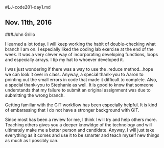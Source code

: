#LJ-code201-day1.md
## Nov. 11th, 2016
###John Grillo

I learned a lot today. 
I will keep working the habit of double-checking what branch I am on.
I especially liked the coding lab exercise at the end of the week. It was a very clever way of incorporating developing functions, loops and especially arrays. I tip my hat to whoever developed it. 

I was just wondering if there was a way to use the .reduce method...hope we can look it over in class.
Anyway, a special thank-you to Aaron to pointing out the small errors in code that made it difficult to complete.
Also, a special thank-you to Stephanie as well. It is good to know that someone understands that my failure to submit an original assignment was due to submitting the wrong branch. 

Getting familiar with the GIT workflow has been especially helpful. It is kind of embarassing that I do not have a stronger background with GIT.  

Since most has been a review for me, I think I will try and help others more. Teaching others gives you a deeper knowldge of the technology and will ultimately make me a better person and candidate.  Anyway, I will just take everything as it comes and use it to be smarter and teach myself new things as much as I possibly can.
 
